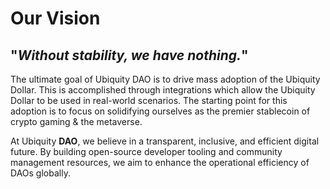 # Our Vision



## "_**Without stability, we have nothing.**_"

The ultimate goal of Ubiquity DAO is to drive mass adoption of the Ubiquity Dollar. This is accomplished through integrations which allow the Ubiquity Dollar to be used in real-world scenarios. The starting point for this adoption is to focus on solidifying ourselves as the premier stablecoin of crypto gaming & the metaverse.

At Ubiquity **DAO**, we believe in a transparent, inclusive, and efficient digital future. By building open-source developer tooling and community management resources, we aim to enhance the operational efficiency of DAOs globally.



